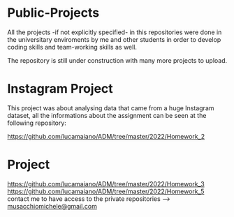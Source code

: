 # Public-Projects
All the projects -if not explicitly specified- in this repositories were done in the universitary enviroments by me and other students in order to develop coding skills and team-working skills as well.

The repository is still under construction with many more projects to upload.

# Instagram Project
This project was about analysing data that came from a huge Instagram dataset, all the informations about the assignment can be seen at the following repository:

https://github.com/lucamaiano/ADM/tree/master/2022/Homework_2

# Project
https://github.com/lucamaiano/ADM/tree/master/2022/Homework_3
https://github.com/lucamaiano/ADM/tree/master/2022/Homework_5
contact me to have access to the private repositories --> musacchiomichele@gmail.com

